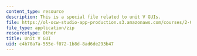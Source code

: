 ```yaml
---
content_type: resource
description: This is a special file related to unit V GUIs.
file: https://ol-ocw-studio-app-production.s3.amazonaws.com/courses/2-086-numerical-computation-for-mechanical-engineers-fall-2014/c4b70a7a555ef0721b8d8ad6de293b47_unit5guis.zip
file_type: application/zip
resourcetype: Other
title: Unit V GUI
uid: c4b70a7a-555e-f072-1b8d-8ad6de293b47
---
```

